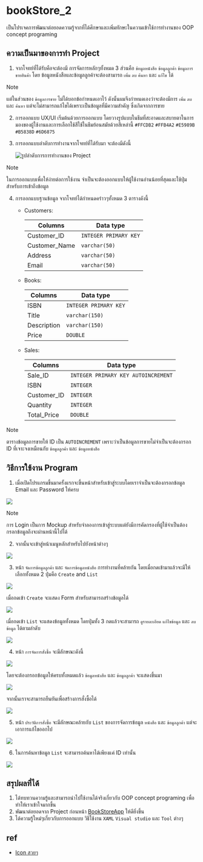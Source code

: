 # bookStore_2
 เป็นโปรเจคการพัฒนาต่อยอดความรู้จากที่ได้ศึกษาและเพิ่มทักษะในความเข้าใช้การทำงานของ OOP concept programing 

## ความเป็นมาของการทำ Project 
1. จากโจทย์ที่ได้รับคือจะต้องมี การจัดการหลักๆทั้งหมด 3 ส่วนคือ
`ข้อมูลหนังสือ` `ข้อมูลลูกค้า` `ข้อมูลการขายสินค้า` โดย ข้อมูลหนังสือและข้อมูลลูกค้าจะต้องสามารถ `เพิ่ม` `ลบ` `ค้นหา` และ `แก้ไข` ได้ 

> [!NOTE]
> แต่ในส่วนของ `ข้อมูลการขาย` ไม่ได้บอกข้อกำหนดเอาไว้ ดังนั้นผมจึงกำหนดเองว่าจะต้องมีการ `เพิ่ม` `ลบ` และ `ค้นหา` แต่จะไม่สามารถแก้ไขได้เพราะเป็นข้อมูลที่มีความสำคัญ ซึ่งเกิดจากการขาย

2. การออกแบบ UX/UI เริ่มต้นด้วยการออกแบบ โดยวางรูปแบบในธีมที่สะอาดและสบายตาในการมองของผู้ใช้งานและการเลือกใช้สีใช้ในธีมย้อนสมัยด้วยสีเหล่านี้ 
`#FFCDB2` `#FFB4A2` `#E5989B` `#B5838D` `#6D6875`

3. การออกแบบลำดับการทำงานจากโจทย์ที่ได้รับมา จะต้องมีดังนี้

    ![รูปลำดับการการทำงานของ Project ](./BookStoreApp/images/page_designing.png)
    
> [!NOTE]
> ในการออกแบบเพื่อให้ง่ายต่อการใช้งาน จำเป็นจะต้องออกแบบให้ผู้ใช้งานอ่านน้อยที่สุดและใช้ปุ่มสำหรับการเข้าถึงข้อมูล

4. การออกแบบฐานข้อมูล จากโจทย์ได้กำหนดคร่าวๆทั้งหมด 3 ตารางดังนี้

    - Customers:

        | Columns | Data type |
        | ---- | ---- |
        | Customer_ID | `INTEGER PRIMARY KEY` |
        | Customer_Name | `varchar(50)` |
        | Address | `varchar(50)` |
        | Email | `varchar(50)` |

    - Books:

        | Columns | Data type |
        | ---- | ---- |
        | ISBN | `INTEGER PRIMARY KEY` |
        | Title | `varchar(150)` |
        | Description | `varchar(150)` |
        | Price | `DOUBLE` |

    - Sales:

        | Columns | Data type |
        | ---- | ---- |
        | Sale_ID | `INTEGER PRIMARY KEY AUTOINCREMENT` |
        | ISBN | `INTEGER` |
        | Customer_ID | `INTEGER` |
        | Quantity | `INTEGER` |
        | Total_Price | `DOUBLE` |

>[!NOTE]
>ตารางข้อมูลการขายให้ ID เป็น `AUTOINCREMENT` เพราะว่าเป็นข้อมูลการขายไม่จำเป็นจะต้องกรอก ID ที่เจาะจงเหมือนกับ `ข้อมูลลูกค้า` และ `ข้อมูลหนังสือ`

## วิธีการใช้งาน Program

1. เมื่อเปิดโปรแกรมขึ้นมาครั้งแรกจะขึ้นหน้าสำหรับเข้าสู่ระบบโดยเราจำเป็นจะต้องกรอกข้อมูล Email และ Password ให้ครบ

<!-- รูป -->
![](./BookStoreApp/images/howTo_1.png)

> [!NOTE]
> การ Login เป็นการ Mockup สำหรับจำลองการเข้าสู่ระบบแต่ยังมีการคัดกรองที่ผู้ใช้จำเป็นต้องกรอกข้อมูลถึงจะผ่านหน้านี้ไปได้

2. จากนั้นจะเข้าสู่หน้าเมนูหลักสำหรับไปยังหน้าต่างๆ

<!-- รูป -->
![](./BookStoreApp/images/howTo_2.png)

3. หน้า `จัดการข้อมูลลูกค้า` และ `จัดการข้อมูลหนังสือ` การทำงานที่คล้ายกัน โดยเมื่อกดเข้ามาแล้วจะมีให้เลือกทั้งหมด 2 ปุ่มคือ `Create` and `List`

<!-- image -->
![](./BookStoreApp/images/howTo_3.png)

เมื่อกดเข้า `Create` จะแสดง Form สำหรับสามารถสร้างข้อมูลได้

<!-- รูป -->
![](./BookStoreApp/images/howTo_3_1.png)

เมื่อกดเข้า `List` จะแสดงข้อมูลทั้งหมด โดยปุ่มทั้ง 3 กดแล้วจะสามารถ `ดูรายละเอียด` `แก้ไขข้อมูล` และ `ลบข้อมูล` ได้ตามลำดับ

<!-- รูป -->
![](./BookStoreApp/images/howTo_3_2.png)

4. หน้า `การจัดการสั่งซื้อ` จะมีลักษณะดังนี้

<!-- รูป -->
![](./BookStoreApp/images/howTo_4.png)

โดยจะต้องกรอกข้อมูลให้ครบทั้งหมดแล้ว `ข้อมูลหนังสือ` และ `ข้อมูลลูกค้า` จะแสดงขึ้นมา

<!-- รูป -->
![](./BookStoreApp/images/howTo_4_1.png)

จากนั้นเราจะสามารถยืนยันเพื่อสร้างการสั่งซื้อได้

<!-- รูป -->
![](./BookStoreApp/images/howTo_4_2.png)

5. หน้า `ประวัติการสั่งซื้อ` จะมีลักษณะคล้ายกับ `List` ของการจัดการข้อมูล `หนังสือ` และ `ข้อมูลลูกค้า` แต่จะเอาการแก้ไขออกไป

<!-- รูป -->
![](./BookStoreApp/images/howTo_5.png)

6. ในการค้นหาข้อมูล `List` จะสามารถค้นหาได้เพียงแค่ ID เท่านั้น

<!-- รูป -->
![](./BookStoreApp/images/howTo_6.png)

## สรุปผลที่ได้

1. ได้ทบทวนความรู้และสามารถนำไปใช้งานได้จริงเกี่ยวกับ OOP concept programing เพื่อทำให้เราเข้าใจมากขึ้น
2. พัฒนาต่อยอดจาก Project ก่อนหน้า [BookStoreApp](https://github.com/Phiraphat0123/BookStoreApp) ให้ดียิ่งขึ้น
3. ได้ความรู้ใหม่ๆเกี่ยวกับการออกแบบ วิธีใช้งาน `XAML` `Visual studio` และ `Tool` ต่างๆ


## ref
 - [Icon สวยๆ](https://www.flaticon.com/)